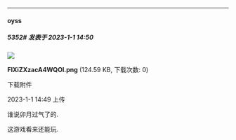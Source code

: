 

*****

####  oyss  
##### 5352#       发表于 2023-1-1 14:50

<img src="https://img.saraba1st.com/forum/202301/01/144958jnrmzefnirtmzbdj.png" referrerpolicy="no-referrer">

<strong>FlXiZXzacA4WQOl.png</strong> (124.59 KB, 下载次数: 0)

下载附件

2023-1-1 14:49 上传

谁说卯月过气了的.

这游戏看来还能玩.

